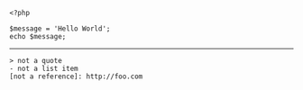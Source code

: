     <?php
    
    $message = 'Hello World';
    echo $message;

---

    > not a quote
    - not a list item
    [not a reference]: http://foo.com
    
